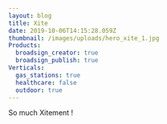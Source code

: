 ```yaml
---
layout: blog
title: Xite
date: 2019-10-06T14:15:28.059Z
thumbnail: /images/uploads/hero_xite_1.jpg
Products:
  broadsign_creator: true
  broadsign_publish: true
Verticals:
  gas_stations: true
  healthcare: false
  outdoor: true
---
```

So much Xitement !
